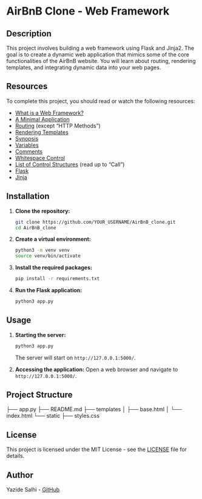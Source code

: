 # AirBnB Clone - Web Framework

## Description
This project involves building a web framework using Flask and Jinja2. The goal is to create a dynamic web application that mimics some of the core functionalities of the AirBnB website. You will learn about routing, rendering templates, and integrating dynamic data into your web pages.

## Resources
To complete this project, you should read or watch the following resources:
- [What is a Web Framework?](https://www.fullstackpython.com/web-frameworks.html)
- [A Minimal Application](https://flask.palletsprojects.com/en/2.0.x/quickstart/#a-minimal-application)
- [Routing](https://flask.palletsprojects.com/en/2.0.x/quickstart/#routing) (except “HTTP Methods”)
- [Rendering Templates](https://flask.palletsprojects.com/en/2.0.x/quickstart/#rendering-templates)
- [Synopsis](https://jinja.palletsprojects.com/en/3.0.x/templates/#synopsis)
- [Variables](https://jinja.palletsprojects.com/en/3.0.x/templates/#variables)
- [Comments](https://jinja.palletsprojects.com/en/3.0.x/templates/#comments)
- [Whitespace Control](https://jinja.palletsprojects.com/en/3.0.x/templates/#whitespace-control)
- [List of Control Structures](https://jinja.palletsprojects.com/en/3.0.x/templates/#list-of-control-structures) (read up to “Call”)
- [Flask](https://flask.palletsprojects.com/en/2.0.x/)
- [Jinja](https://jinja.palletsprojects.com/en/3.0.x/)

## Installation
1. **Clone the repository:**
    ```sh
    git clone https://github.com/YOUR_USERNAME/AirBnB_clone.git
    cd AirBnB_clone
    ```

2. **Create a virtual environment:**
    ```sh
    python3 -m venv venv
    source venv/bin/activate
    ```

3. **Install the required packages:**
    ```sh
    pip install -r requirements.txt
    ```

4. **Run the Flask application:**
    ```sh
    python3 app.py
    ```

## Usage
1. **Starting the server:**
    ```sh
    python3 app.py
    ```
   The server will start on `http://127.0.0.1:5000/`.

2. **Accessing the application:**
   Open a web browser and navigate to `http://127.0.0.1:5000/`.

## Project Structure

├── app.py
├── README.md
├── templates
│ ├── base.html
│ └── index.html
└── static
├── styles.css


## License
This project is licensed under the MIT License - see the [LICENSE](LICENSE) file for details.

## Author
Yazide Salhi - [GitHub](https://github.com/yadsashel)
